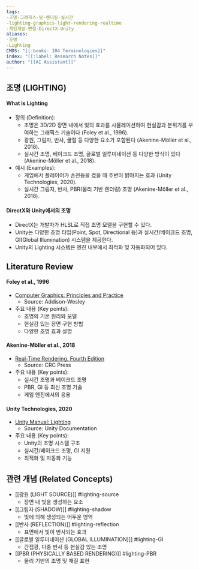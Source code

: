 ```yaml
---
tags:
-조명-그래픽스-빛-렌더링-실시간
-lighting-graphics-light-rendering-realtime
-게임개발-면접-DirectX-Unity
aliases:
-조명
-Lighting
CMDS: "[[:books: 104 Terminologies]]"
index: "[[:label: Research Notes]]"
author: "[[AI Assistant]]"
---
```


## 조명 (LIGHTING)

#### What is Lighting

- 정의 (Definition):
	- 조명은 3D/2D 장면 내에서 빛의 효과를 시뮬레이션하여 현실감과 분위기를 부여하는 그래픽스 기술이다 (Foley et al., 1996).
	- 광원, 그림자, 반사, 굴절 등 다양한 요소가 포함된다 (Akenine-Möller et al., 2018).
	- 실시간 조명, 베이크드 조명, 글로벌 일루미네이션 등 다양한 방식이 있다 (Akenine-Möller et al., 2018).
- 예시 (Examples):
	- 게임에서 플레이어가 손전등을 켰을 때 주변이 밝아지는 효과 (Unity Technologies, 2020).
	- 실시간 그림자, 반사, PBR(물리 기반 렌더링) 조명 (Akenine-Möller et al., 2018).

#### DirectX와 Unity에서의 조명
- DirectX는 개발자가 HLSL로 직접 조명 모델을 구현할 수 있다.
- Unity는 다양한 조명 타입(Point, Spot, Directional 등)과 실시간/베이크드 조명, GI(Global Illumination) 시스템을 제공한다.
- Unity의 Lighting 시스템은 엔진 내부에서 최적화 및 자동화되어 있다.

## Literature Review

#### Foley et al., 1996
- [Computer Graphics: Principles and Practice](https://dl.acm.org/doi/10.5555/551714)
	- Source: Addison-Wesley
- 주요 내용 (Key points):
	- 조명의 기본 원리와 모델
	- 현실감 있는 장면 구현 방법
	- 다양한 조명 효과 설명

#### Akenine-Möller et al., 2018
- [Real-Time Rendering, Fourth Edition](https://www.crcpress.com/Real-Time-Rendering-Fourth-Edition/Akenine-Moller-Haines-Hoffman/p/book/9781138627000)
	- Source: CRC Press
- 주요 내용 (Key points):
	- 실시간 조명과 베이크드 조명
	- PBR, GI 등 최신 조명 기술
	- 게임 엔진에서의 응용

#### Unity Technologies, 2020
- [Unity Manual: Lighting](https://docs.unity3d.com/kr/2020.3/Manual/LightingSection.html)
	- Source: Unity Documentation
- 주요 내용 (Key points):
	- Unity의 조명 시스템 구조
	- 실시간/베이크드 조명, GI 지원
	- 최적화 및 자동화 기능

## 관련 개념 (Related Concepts)

- [[광원 (LIGHT SOURCE)]] #lighting-source
	- 장면 내 빛을 생성하는 요소
- [[그림자 (SHADOW)]] #lighting-shadow
	- 빛에 의해 생성되는 어두운 영역
- [[반사 (REFLECTION)]] #lighting-reflection
	- 표면에서 빛이 반사되는 효과
- [[글로벌 일루미네이션 (GLOBAL ILLUMINATION)]] #lighting-GI
	- 간접광, 다중 반사 등 현실감 있는 조명
- [[PBR (PHYSICALLY BASED RENDERING)]] #lighting-PBR
	- 물리 기반의 조명 및 재질 표현 